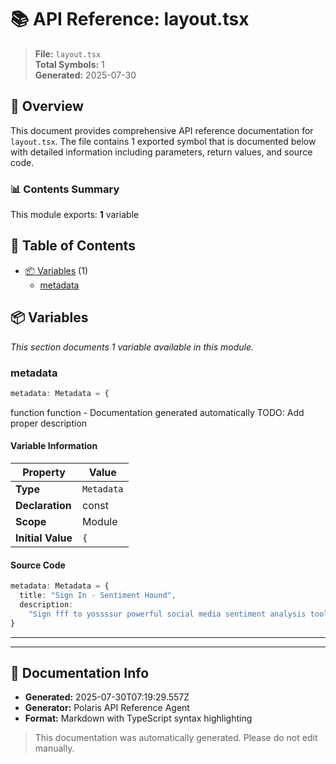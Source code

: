 # 📚 API Reference: layout.tsx

> **File:** `layout.tsx`  
> **Total Symbols:** 1  
> **Generated:** 2025-07-30  

## 📖 Overview

This document provides comprehensive API reference documentation for `layout.tsx`. The file contains 1 exported symbol that is documented below with detailed information including parameters, return values, and source code.

### 📊 Contents Summary

This module exports: **1** variable

## 📑 Table of Contents

- [📦 Variables](#-variables) (1)
  - [metadata](#metadata)


## 📦 Variables

*This section documents 1 variable available in this module.*

### metadata

```typescript
metadata: Metadata = {
```

function function - Documentation generated automatically TODO: Add proper description

#### Variable Information

| Property | Value |
|----------|-------|
| **Type** | `Metadata` |
| **Declaration** | const |
| **Scope** | Module |
| **Initial Value** | `{` |

#### Source Code

```typescript
metadata: Metadata = {
  title: "Sign In - Sentiment Hound",
  description:
    "Sign fff to yossssur powerful social media sentiment analysis tools.",
}
```

---


---

## 📄 Documentation Info

- **Generated:** 2025-07-30T07:19:29.557Z
- **Generator:** Polaris API Reference Agent
- **Format:** Markdown with TypeScript syntax highlighting

> This documentation was automatically generated. Please do not edit manually.
